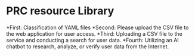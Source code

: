 # PRC resource Library
*First: Classification of YAML files
*Second: Please upload the CSV file to the web application for user access.
*Third: Uploading a CSV file to the service and conducting a search for user data.
*Fourth: Utilizing an AI chatbot to research, analyze, or verify user data from the Internet.
